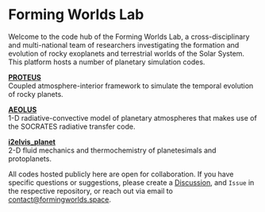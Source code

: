 # Forming Worlds Lab

Welcome to the code hub of the Forming Worlds Lab, a cross-disciplinary and multi-national team of researchers investigating the formation and evolution of rocky exoplanets and terrestrial worlds of the Solar System. This platform hosts a number of planetary simulation codes.

[**PROTEUS**](https://github.com/FormingWorlds/PROTEUS)  
Coupled atmosphere-interior framework to simulate the temporal evolution of rocky planets.
 
[**AEOLUS**](https://github.com/FormingWorlds/AEOLUS)  
1-D radiative-convective model of planetary atmospheres that makes use of the SOCRATES radiative transfer code.
 
[**i2elvis_planet**](https://github.com/FormingWorlds/i2elvis_planet)  
2-D fluid mechanics and thermochemistry of planetesimals and protoplanets.

All codes hosted publicly here are open for collaboration. If you have specific questions or suggestions, please create a [Discussion](https://github.com/orgs/FormingWorlds/discussions), and `Issue` in the respective repository, or reach out via email to contact@formingworlds.space.

